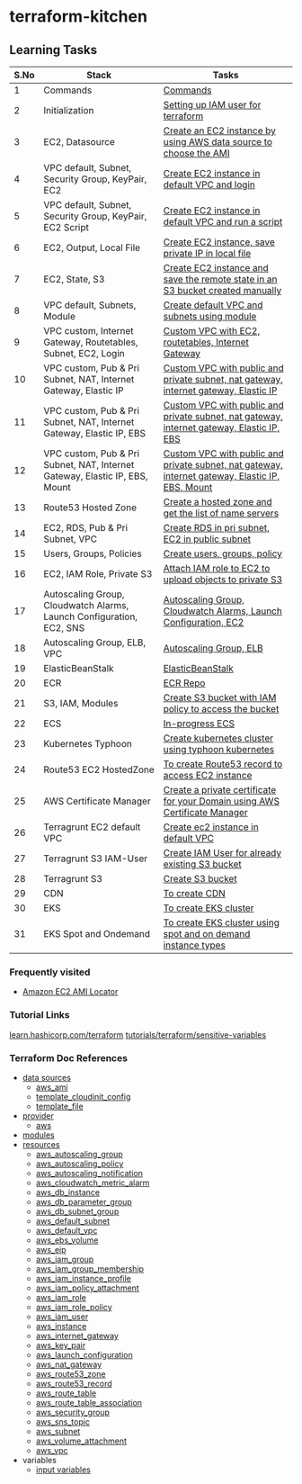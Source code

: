 # terraform-kitchen



## Learning Tasks


| S.No | Stack                                                                       | Tasks                                                                                                                                                                            |
|------|-----------------------------------------------------------------------------|----------------------------------------------------------------------------------------------------------------------------------------------------------------------------------|
| 1    | Commands                                                                    | [Commands](task-set/task-000-commands/ReadMe.md)                                                                                                                                 |
| 2    | Initialization                                                              | [Setting up IAM user for terraform](task-set/task-000-initialization-setup)                                                                                                      |
| 3    | EC2, Datasource                                                             | [Create an EC2 instance by using AWS data source to choose the AMI](task-set/task-001-vars-provider-ec2-dataSources)                                                             |
| 4    | VPC default, Subnet, Security Group, KeyPair, EC2                           | [Create EC2 instance in default VPC and login](task-set/task-002-defaultVPC-sbnt-sg-kp-ec2)                                                                                      |                                                               
| 5    | VPC default, Subnet, Security Group, KeyPair, EC2 Script                    | [Create EC2 instance in default VPC and run a script](task-set/task-003-defaultVPC-kp-sbnt-sg-ec2-script)                                                                        |                          
| 6    | EC2, Output, Local File                                                     | [Create EC2 instance, save private IP in local file](task-set/task-004-vars-provider-ec2-output)                                                                                 | 
| 7    | EC2, State, S3                                                              | [Create EC2 instance and save the remote state in an S3 bucket created manually](task-set/task-005-vars-provider-ec2-remoteStateInS3)                                            | 
| 8    | VPC default, Subnets, Module                                                | [Create default VPC and subnets using module](task-set/task-006-defaultVPC-defaultSbnt-modules-kp)                                                                               |
| 9    | VPC custom, Internet Gateway, Routetables, Subnet, EC2, Login               | [Custom VPC with EC2, routetables, Internet Gateway](task-set/task-007-customVPC-igw-sbnt-rt-sg-kp-ec2)                                                                          |
| 10   | VPC custom, Pub & Pri Subnet, NAT, Internet Gateway, Elastic IP             | [Custom VPC with public and private subnet, nat gateway, internet gateway, Elastic IP ](task-set/task-008-customVPC-3PriSbnts-3PubSbnts-nat-igw-rt)                              |
| 11   | VPC custom, Pub & Pri Subnet, NAT, Internet Gateway, Elastic IP, EBS        | [Custom VPC with public and private subnet, nat gateway, internet gateway, Elastic IP, EBS](task-set/task-009-customVPC-3PriSbnts-3PubSbnts-nat-igw-rt-ec2-ebs)                  |
| 12   | VPC custom, Pub & Pri Subnet, NAT, Internet Gateway, Elastic IP, EBS, Mount | [Custom VPC with public and private subnet, nat gateway, internet gateway, Elastic IP, EBS, Mount](task-set/task-010-customVPC-3PriSbnts-3PubSbnts-nat-igw-rt-ec2-ebs-withMount) | 
| 13   | Route53 Hosted Zone                                                         | [Create a hosted zone and get the list of name servers](task-set/task-011-route53)                                                                                               |
| 14   | EC2, RDS, Pub & Pri Subnet, VPC                                             | [Create RDS in pri subnet, EC2 in public subnet](task-set/task-012-rds-vpc-ec2)                                                                                                  |
| 15   | Users, Groups, Policies                                                     | [Create users, groups, policy](task-set/task-013-IAM)                                                                                                                            |
| 16   | EC2, IAM Role, Private S3                                                   | [Attach IAM role to EC2 to upload objects to private S3](task-set/task-014-IAM-roles-s3-upload-to-s3)                                                                            |
| 17   | Autoscaling Group, Cloudwatch Alarms, Launch Configuration, EC2, SNS        | [Autoscaling Group, Cloudwatch Alarms, Launch Configuration, EC2](task-set/task-015-autoscaling-cloudwatchAlarm-ec2-launchConfiguration)                                         |
| 18   | Autoscaling Group, ELB, VPC                                                 | [Autoscaling Group, ELB](task-set/task-016-ELB-autoscaling)                                                                                                                      |
| 19   | ElasticBeanStalk                                                            | [ElasticBeanStalk](task-set/task-017-Elastic-Beanstalk)                                                                                                                          |
| 20   | ECR                                                                         | [ECR Repo](task-set/task-018-create-ECR-repo)                                                                                                                                    |
| 21   | S3, IAM, Modules                                                            | [Create S3 bucket with IAM policy to access the bucket](task-set/task-020-s3-iam-using-modules)                                                                                  |
| 22   | ECS                                                                         | [In-progress ECS](task-set/task-019-ECS)                                                                                                                                         |
| 23   | Kubernetes Typhoon                                                          | [Create kubernetes cluster using typhoon kubernetes](task-set/task-021-k8s-cluster-typhoon)                                                                                      |
| 24   | Route53 EC2 HostedZone                                                      | [To create Route53 record to access EC2 instance](task-set/task-022-route53-ec2)                                                                                                 | 
| 25   | AWS Certificate Manager                                                     | [Create a private certificate for your Domain using AWS Certificate Manager](task-set/task-024-certificate-manager)                                                              |
| 26   | Terragrunt EC2 default VPC                                                  | [Create ec2 instance in default VPC](task-set/task-023-terragrunt-ec2)                                                                                                           |
| 27   | Terragrunt S3 IAM-User                                                      | [Create IAM User for already existing S3 bucket](task-set/task-025-terragrunt-iam-user)                                                                                          |
| 28   | Terragrunt S3                                                               | [Create S3 bucket](task-set/task-026-terragrunt-s3-bucket)                                                                                                                       |
| 29   | CDN                                                                         | [To create CDN](task-set/task-027-terragrunt-cdn)                                                                                                                                | 
| 30   | EKS                                                                         | [To create EKS cluster](task-set/task-030-creating-eks)                                                                                                                          | 
| 31   | EKS Spot and Ondemand                                                       | [To create EKS cluster using spot and on demand instance types](task-set/task-031-creating-eks-spot)                                                                             |

### Frequently visited
- [Amazon EC2 AMI Locator](http://cloud-images.ubuntu.com/locator/ec2/)

### Tutorial Links

[learn.hashicorp.com/terraform](https://learn.hashicorp.com/terraform)
[tutorials/terraform/sensitive-variables](https://learn.hashicorp.com/tutorials/terraform/sensitive-variables)



### Terraform Doc References

- [data sources](https://www.terraform.io/docs/configuration/data-sources.html)
    - [aws_ami](https://www.terraform.io/docs/providers/aws/d/ami.html)
    - [template_cloudinit_config](https://www.terraform.io/docs/providers/template/d/cloudinit_config.html)
    - [template_file](https://www.terraform.io/docs/providers/template/d/file.html)
- [provider](https://www.terraform.io/docs/providers/index.html)
    - [aws](https://www.terraform.io/docs/providers/aws/index.html)
- [modules](https://www.terraform.io/docs/configuration/modules.html)
- [resources](https://www.terraform.io/docs/configuration/resources.html)
    - [aws_autoscaling_group](https://www.terraform.io/docs/providers/aws/r/autoscaling_group.html)
    - [aws_autoscaling_policy](https://www.terraform.io/docs/providers/aws/r/autoscaling_policy.html)
    - [aws_autoscaling_notification](https://www.terraform.io/docs/providers/aws/r/autoscaling_notification.html)
    - [aws_cloudwatch_metric_alarm](https://www.terraform.io/docs/providers/aws/r/cloudwatch_metric_alarm.html)
    - [aws_db_instance](https://www.terraform.io/docs/providers/aws/r/db_instance.html)
    - [aws_db_parameter_group](https://www.terraform.io/docs/providers/aws/r/db_parameter_group.html)
    - [aws_db_subnet_group](https://www.terraform.io/docs/providers/aws/r/db_subnet_group.html)
    - [aws_default_subnet](https://www.terraform.io/docs/providers/aws/r/default_subnet.html)
    - [aws_default_vpc](https://www.terraform.io/docs/providers/aws/r/default_vpc.html)
    - [aws_ebs_volume](https://www.terraform.io/docs/providers/aws/r/ebs_volume.html)
    - [aws_eip](https://www.terraform.io/docs/providers/aws/r/eip.html)
    - [aws_iam_group](https://www.terraform.io/docs/providers/aws/r/iam_group.html)
    - [aws_iam_group_membership](https://www.terraform.io/docs/providers/aws/r/iam_group_membership.html)
    - [aws_iam_instance_profile](https://www.terraform.io/docs/providers/aws/r/iam_instance_profile.html)
    - [aws_iam_policy_attachment](https://www.terraform.io/docs/providers/aws/r/iam_policy_attachment.html)
    - [aws_iam_role](https://www.terraform.io/docs/providers/aws/r/iam_role.html)
    - [aws_iam_role_policy](https://www.terraform.io/docs/providers/aws/r/iam_role_policy.html)
    - [aws_iam_user](https://www.terraform.io/docs/providers/aws/r/iam_user.html)
    - [aws_instance](https://www.terraform.io/docs/providers/aws/r/instance.html)
    - [aws_internet_gateway](https://www.terraform.io/docs/providers/aws/r/internet_gateway.html)
    - [aws_key_pair](https://www.terraform.io/docs/providers/aws/r/key_pair.html)
    - [aws_launch_configuration](https://www.terraform.io/docs/providers/aws/r/launch_configuration.html)
    - [aws_nat_gateway](https://www.terraform.io/docs/providers/aws/r/nat_gateway.html)
    - [aws_route53_zone](https://www.terraform.io/docs/providers/aws/r/route53_zone.html)
    - [aws_route53_record](https://www.terraform.io/docs/providers/aws/r/route53_record.html)
    - [aws_route_table](https://www.terraform.io/docs/providers/aws/r/route_table.html)
    - [aws_route_table_association](https://www.terraform.io/docs/providers/aws/r/route_table_association.html)
    - [aws_security_group](https://www.terraform.io/docs/providers/aws/r/security_group.html)
    - [aws_sns_topic](https://www.terraform.io/docs/providers/aws/r/sns_topic.html)
    - [aws_subnet](https://www.terraform.io/docs/providers/aws/r/subnet.html)
    - [aws_volume_attachment](https://www.terraform.io/docs/providers/aws/r/volume_attachment.html)
    - [aws_vpc](https://www.terraform.io/docs/providers/aws/r/vpc.html)
- variables
    - [input variables](https://www.terraform.io/docs/configuration/variables.html)












